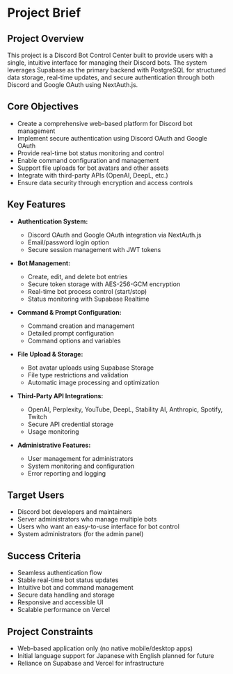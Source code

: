 # Project Brief

## Project Overview

This project is a Discord Bot Control Center built to provide users with a single, intuitive interface for managing their Discord bots. The system leverages Supabase as the primary backend with PostgreSQL for structured data storage, real-time updates, and secure authentication through both Discord and Google OAuth using NextAuth.js.

## Core Objectives

- Create a comprehensive web-based platform for Discord bot management
- Implement secure authentication using Discord OAuth and Google OAuth
- Provide real-time bot status monitoring and control
- Enable command configuration and management
- Support file uploads for bot avatars and other assets
- Integrate with third-party APIs (OpenAI, DeepL, etc.)
- Ensure data security through encryption and access controls

## Key Features

- **Authentication System:**
  - Discord OAuth and Google OAuth integration via NextAuth.js
  - Email/password login option
  - Secure session management with JWT tokens

- **Bot Management:**
  - Create, edit, and delete bot entries
  - Secure token storage with AES-256-GCM encryption
  - Real-time bot process control (start/stop)
  - Status monitoring with Supabase Realtime

- **Command & Prompt Configuration:**
  - Command creation and management
  - Detailed prompt configuration
  - Command options and variables

- **File Upload & Storage:**
  - Bot avatar uploads using Supabase Storage
  - File type restrictions and validation
  - Automatic image processing and optimization

- **Third-Party API Integrations:**
  - OpenAI, Perplexity, YouTube, DeepL, Stability AI, Anthropic, Spotify, Twitch
  - Secure API credential storage
  - Usage monitoring

- **Administrative Features:**
  - User management for administrators
  - System monitoring and configuration
  - Error reporting and logging

## Target Users

- Discord bot developers and maintainers
- Server administrators who manage multiple bots
- Users who want an easy-to-use interface for bot control
- System administrators (for the admin panel)

## Success Criteria

- Seamless authentication flow
- Stable real-time bot status updates
- Intuitive bot and command management
- Secure data handling and storage
- Responsive and accessible UI
- Scalable performance on Vercel

## Project Constraints

- Web-based application only (no native mobile/desktop apps)
- Initial language support for Japanese with English planned for future
- Reliance on Supabase and Vercel for infrastructure
